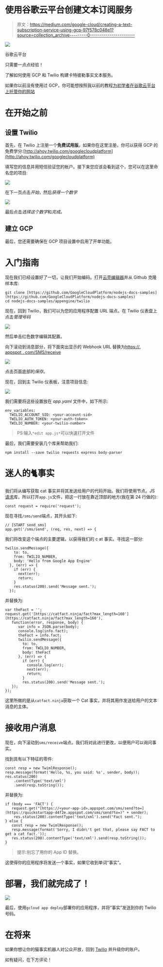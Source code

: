 # 使用谷歌云平台创建文本订阅服务

> 原文：<https://medium.com/google-cloud/creating-a-text-subscription-service-using-gcp-97f578c048e1?source=collection_archive---------0----------------------->

![](img/8e575c14df2b4d59973e9020ccabfceb.png)

谷歌云平台

只需要一点点经验！

了解如何使用 GCP 和 Twilio 构建卡特彼勒事实文本服务。

如果你以前没有使用过 GCP，你可能想按照我以前的教程[为初学者在谷歌云平台上托管你的网站](/google-cloud/hosting-your-personal-website-on-google-cloud-platform-for-beginners-278543eaaa67)

# 在开始之前

## 设置 Twilio

首先，在 Twilio 上注册一个**免费试用版**。如果你在这里注册，你可以获得 GCP 的免费学分:[http://ahoy.twilio.com/googlecloudplatform](http://ahoy.twilio.com/googlecloudplatform)

填写您的信息并用短信验证您的帐户。接下来您应该会看到这个，您可以在这里命名您的项目:

![](img/0de763e942d029fa5c9cd1e697eecbf6.png)

在下一页点击*开始*，然后*获得一个数字*

![](img/8b3cfc90c7e8d06b4a25762f621db37b.png)

最后点击*选择这个数字*和*完成。*

## 建立 GCP

最后，您还需要确保在 GCP 项目设置中启用了开单功能。

# 入门指南

现在我们已经设置好了一切，让我们开始编码。打开[云壳编辑器](https://console.cloud.google.com/cloudshell/editor)并从 Github 克隆样本库:

```
git clone [https://github.com/GoogleCloudPlatform/nodejs-docs-samples](https://github.com/GoogleCloudPlatform/nodejs-docs-samples)
cd nodejs-docs-samples/appengine/twilio
```

现在，回到 Twilio，我们可以为您的应用程序配置 URL 端点。在 Twilio 仪表盘上点击*管理号码*

![](img/0259439ec8eb01349a1ab1fa63be5a49.png)

然后单击红色数字编辑其配置。

向下滚动到消息部分，将下面突出显示的 Webhook URL 替换为[https://<your-app-id>. appspot . com/SMS/receive](https://[your-app-id].appspot.com/sms/receive)

![](img/5008d11f1a1bcdab4300943f524f3c5f.png)

点击页面底部的*保存*。

现在，回到主 Twilio 仪表板，注意项目信息:

![](img/8379794a1ea9c0fd32d66d85760c4dcb.png)

我们需要将这些设置放在 *app.yaml* 文件中，如下所示:

```
env_variables:
  TWILIO_ACCOUNT_SID: <your-account-sid>
  TWILIO_AUTH_TOKEN: <your-auth-token>
  TWILIO_NUMBER: <your-twilio-number>
```

> PS:输入`*edit app.js*`可以快速打开文件

最后，我们需要安装几个库来帮助我们:

```
npm install --save twilio requests express body-parser
```

# 迷人的🐈事实

我们将从编写获取 cat 事实并将其发送给用户的代码开始。我们将使用节点。JS [请求](https://github.com/request/request)库，所以打开`app.js`文件，把这一行放在靠近顶部的地方(我在第 24 行做的):

```
const request = require('request');
```

现在寻找`/sms/send`端点，其开头如下:

```
// [START send_sms]
app.get('/sms/send', (req, res, next) => {
```

我们将改变这个端点的主要逻辑，以获得我们的 c at 事实。寻找这一部分:

```
twilio.sendMessage({
    to: to,
    from: TWILIO_NUMBER,
    body: 'Hello from Google App Engine'
  }, (err) => {
    if (err) {
      next(err);
      return;
    }
    res.status(200).send('Message sent.');
  });
```

并替换为:

```
var theFact = '';
request.get('[https://catfact.ninja/fact?max_length=160'](https://catfact.ninja/fact?max_length=160'),     
   function(error, response, body) {
      var info = JSON.parse(body);
      console.log(info.fact);
      theFact = info.fact;
      twilio.sendMessage({
        to: to,
        from: TWILIO_NUMBER,
        body: theFact
      }, (err) => {
        if (err) {
          console.log(err);
          next(err);
          return;
        }
        res.status(200).send('Message sent.');
   });
}); 
```

这里所做的是从`catfact.ninja`获取一个 Cat 事实，并将其用作发送给用户的文本消息的主体。

# 接收用户消息

现在，向下滚动到`sms/receive`端点。我们将对此进行更改，以便用户可以询问事实。

找到具有以下特征的零件:

```
const resp = new TwimlResponse();
resp.message(format('Hello, %s, you said: %s', sender, body));   res.status(200)
    .contentType('text/xml')
    .send(resp.toString());
```

并替换为:

```
if (body === 'FACT') {
   request.get("[https://<your-app-id>.appspot.com/sms/send?to=](https://quickstartapp-d4f2e.appspot.com/sms/send?to=)" + sender);
    res.status(200).contentType('text/xml').send("Fact sent.");
} else {
   const resp = new TwimlResponse();
   resp.message(format('Sorry, I didn\'t get that, please say FACT to get a cat fact.'));
   res.status(200).contentType('text/xml').send(resp.toString());
}
```

> 提示:别忘了用你的 App ID 替换<your-app-id>。</your-app-id>

这使得你的应用程序将发送一个事实，如果它收到单词“事实”。

# 部署，我们就完成了！

![](img/942853c5e496cd55e5d95c62c7519f72.png)

最后，使用`gcloud app deploy`部署你的应用程序，并将“事实”发送到你的 Twilio 号码。

# 在将来

如果你想让你的猫事实机器人对公众开放，回到 [Twilio](https://www.twilio.com/console/billing/upgrade) 并升级你的账户。

如有疑问，在下方评论！